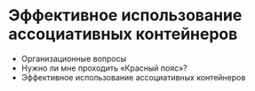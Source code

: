 # Эффективное использование ассоциативных контейнеров

 - Организационные вопросы
 - Нужно ли мне проходить «Красный пояс»?
 - Эффективное использование ассоциативных контейнеров
